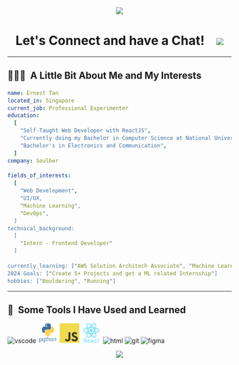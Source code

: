 <p align="center">
  <img src="https://capsule-render.vercel.app/api?type=waving&color=gradient&text=Hello!&height=100&section=header"/>
</p>

<h1 align="center">
  Let's Connect and have a Chat!&nbsp;&nbsp;&nbsp;
<a href="https://www.linkedin.com/in/ernest-tan-hiok-kuek-558a891ba" align="center">
  <img height="50" src="https://user-images.githubusercontent.com/46517096/166973395-19676cd8-f8ec-4abf-83ff-da8243505b82.png"/>
</a>
</h1>




---

<h2> 👨🏻‍💻 &nbsp;A Little Bit About Me and My Interests</h2>

```yaml
name: Ernest Tan
located_in: Singapore
current_job: Professional Experimenter
education:
  [
    "Self-Taught Web Developer with ReactJS",
    "Currently doing my Bachelor in Computer Science at National University of Singapore",
    "Bachelor's in Electronics and Communication",
  ]
company: Soulber

fields_of_interests:
  [
    "Web Development",
    "UI/UX,
    "Machine Learning",
    "DevOps",
  ]
technical_background:
  [
    "Intern - Frontend Developer"
  ]
  
currently_learning: ["AWS Solution Architech Associate", "Machine Learning Specialisation with Andrew Ng"]
2024 Goals: ["Create 5+ Projects and get a ML related Internship"]
hobbies: ["Bouldering", "Running"]
```
  
---  
  
<h2> 🚀 &nbsp;Some Tools I Have Used and Learned</h2>
<p align="left">
<img src="https://cdn.jsdelivr.net/gh/devicons/devicon/icons/vscode/vscode-original.svg" alt="vscode" width="45" height="45"/>
<img src="https://raw.githubusercontent.com/devicons/devicon/master/icons/python/python-original-wordmark.svg" alt="python" width="45" height="45"/>
<img src="https://raw.githubusercontent.com/devicons/devicon/master/icons/javascript/javascript-original.svg" alt="javascript" width="45" height="45" />
<img src="https://raw.githubusercontent.com/devicons/devicon/master/icons/react/react-original-wordmark.svg" alt="react" width="45" height="45" />
<img src="https://cdn.jsdelivr.net/gh/devicons/devicon/icons/html5/html5-original.svg" alt="html" width="45" height="45"/>  
<img src="https://cdn.jsdelivr.net/gh/devicons/devicon/icons/git/git-original.svg" alt="git" width="45" height="45"/>
<img src="https://cdn.jsdelivr.net/gh/devicons/devicon/icons/figma/figma-original.svg" alt="figma" width="45" height="45"/>   
</p>

<p align="center">
  <img src="https://capsule-render.vercel.app/api?type=waving&color=gradient&height=100&section=footer"/>
</p>
